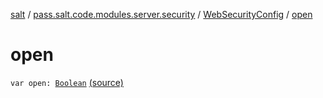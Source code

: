 [salt](../../index.md) / [pass.salt.code.modules.server.security](../index.md) / [WebSecurityConfig](index.md) / [open](./open.md)

# open

`var open: `[`Boolean`](https://kotlinlang.org/api/latest/jvm/stdlib/kotlin/-boolean/index.html) [(source)](https://github.com/kurbaniec-tgm/salt/tree/master/code/modules/server/security/WebSecurityConfig.kt#L57)